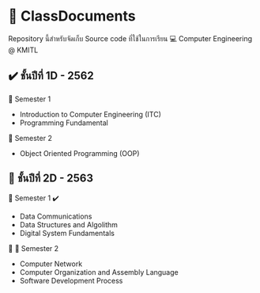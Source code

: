 # :beginner: ClassDocuments
Repository นี้สำหรับจัดเก็บ Source code ที่ใช้ในการเรียน :computer: Computer Engineering @ KMITL

## :heavy_check_mark:  ชั้นปีที่ 1D - 2562
:blue_book:  Semester 1 
- Introduction to Computer Engineering (ITC) 
- Programming Fundamental

:blue_book:  Semester 2
- Object Oriented Programming (OOP)

## :pushpin:  ชั้นปีที่ 2D - 2563
:blue_book:  Semester 1  :heavy_check_mark:
- Data Communications
- Data Structures and Algolithm
- Digital System Fundamentals

:pushpin: :blue_book:  Semester 2
- Computer Network
- Computer Organization and Assembly Language
- Software Development Process
